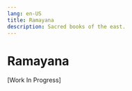 ```yaml
---
lang: en-US
title: Ramayana
description: Sacred books of the east.
---
```


# Ramayana
[Work In Progress]